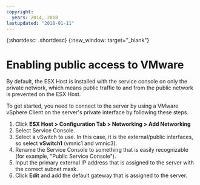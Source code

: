 ```yaml
---
copyright:
  years: 2014, 2018
lastupdated: "2018-01-11"
---
```

{:shortdesc: .shortdesc}
{:new_window: target="_blank"}

# Enabling public access to VMware

By default, the ESX Host is installed with the service console on only the private network, which means public traffic to and from the public network is prevented on the ESX Host. 

To get started, you need to connect to the server by using a VMware vSphere Client on the server's private interface by following these steps.

1. Click **ESX Host > Configuration Tab > Networking > Add Networking**
2. Select Service Console.
3. Select a vSwitch to use. In this case, it is the external/public interfaces, so select **vSwitch1** (vmnic1 and vmnic3).
4. Rename the Service Console to something that is easily recognizable (for example, "Public Service Console").
5. Input the primary external IP address that is assigned to the server with the correct subnet mask.
6. Click **Edit** and add the default gateway that is assigned to the server.


